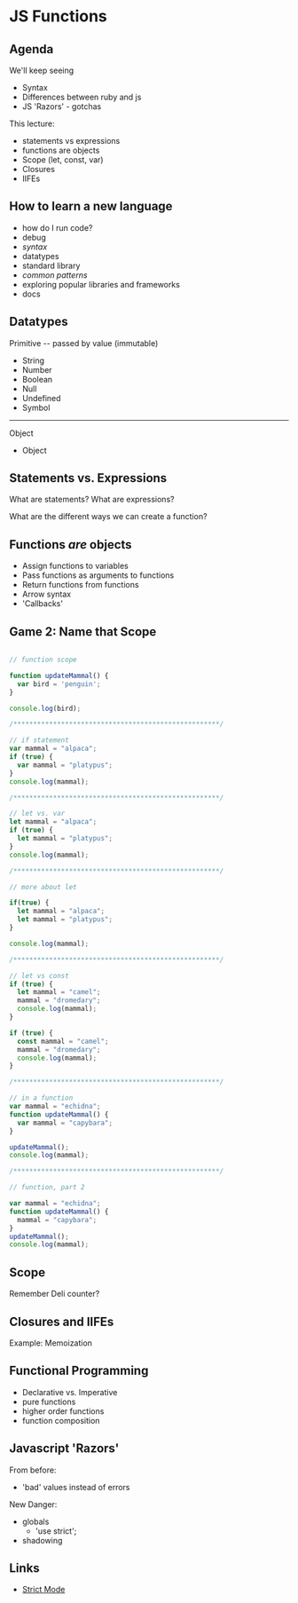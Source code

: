 # JS Functions
## Agenda
We'll keep seeing
- Syntax
- Differences between ruby and js
- JS 'Razors' - gotchas

This lecture:
- statements vs expressions
- functions are objects
- Scope (let, const, var)
- Closures
- IIFEs

## How to learn a new language
- how do I run code?
- debug
- *syntax*
- datatypes
- standard library
- *common patterns*
- exploring popular libraries and frameworks
- docs

## Datatypes

Primitive -- passed by value (immutable)
- String
- Number
- Boolean
- Null
- Undefined
- Symbol

----

Object
- Object

## Statements vs. Expressions

What are statements?
What are expressions?

What are the different ways we can create a function?

## Functions _are_ objects

- Assign functions to variables
- Pass functions as arguments to functions
- Return functions from functions
- Arrow syntax
- 'Callbacks'

## Game 2: Name that Scope

```js

// function scope

function updateMammal() {
  var bird = 'penguin';
}

console.log(bird);

/****************************************************/

// if statement
var mammal = "alpaca";
if (true) {
  var mammal = "platypus";
}
console.log(mammal);

/****************************************************/

// let vs. var
let mammal = "alpaca";
if (true) {
  let mammal = "platypus";
}
console.log(mammal);

/****************************************************/

// more about let

if(true) {
  let mammal = "alpaca";
  let mammal = "platypus";
}

console.log(mammal);

/****************************************************/

// let vs const
if (true) {
  let mammal = "camel";
  mammal = "dromedary";
  console.log(mammal);
}

if (true) {
  const mammal = "camel";
  mammal = "dromedary";
  console.log(mammal);
}

/****************************************************/

// in a function
var mammal = "echidna";
function updateMammal() {
  var mammal = "capybara";
}

updateMammal();
console.log(mammal);

/****************************************************/

// function, part 2

var mammal = "echidna";
function updateMammal() {
  mammal = "capybara";
}
updateMammal();
console.log(mammal);
```



## Scope

Remember Deli counter?

## Closures and IIFEs

Example: Memoization

## Functional Programming

- Declarative vs. Imperative
- pure functions
- higher order functions
- function composition

## Javascript 'Razors'

From before:
- 'bad' values instead of errors

New Danger:
- globals
  - 'use strict';
- shadowing

## Links

- [Strict Mode](https://developer.mozilla.org/en-US/docs/Web/JavaScript/Reference/Strict_mode)

